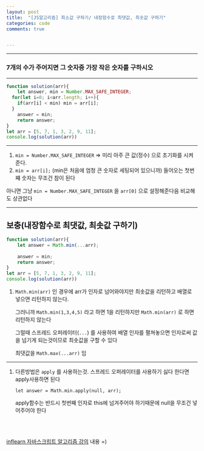 ```yaml
---
layout: post
title:  "[JS알고리즘] 최소값 구하기/ 내장함수로 최댓값, 최솟값 구하기"
categories: code 
comments: true


---
```






---

### 7개의 수가 주어지면 그 숫자중 가장 작은 숫자를 구하시오

---

~~~javascript
function solution(arr){
	let answer, min = Number.MAX_SAFE_INTEGER;
  for(let i=0; i<arr.length; i++){
    if(arr[i] < min) min = arr[i];
  }
	answer = min;
	return answer;
}
let arr = [5, 7, 1, 3, 2, 9, 11];
console.log(solution(arr))
~~~





---

1. `min = Number.MAX_SAFE_INTEGER`  => 미리 아주 큰 값(정수) 으로 초기화를 시켜준다.
2. `min = arr[i];` (min은 처음에 엄청 큰 숫자로 세팅되어 있으니까) 들어오는 첫번쨰 숫자는 무조건 참이 된다



아니면 그냥 `min = Number.MAX_SAFE_INTEGER` 을 `arr[0]`  으로 설정해준다음 비교해도 상관없다





---

## 보충(내장함수로 최댓값, 최솟값 구하기)

~~~javascript
function solution(arr){
	let answer = Math.min(...arr);
  
	answer = min;
	return answer;
}
let arr = [5, 7, 1, 3, 2, 9, 11];
console.log(solution(arr))
~~~



1. `Math.min(arr)` 인 경우에 arr가 인자로 넘어와야지만 최솟값을 리턴하고 배열로 넣으면 리턴하지 않는다.

   그러니까 `Math.min(1,3,4,5)` 라고 하면 1을 리턴하지만 `Math.min(arr)` 로 하면 리턴하지 않는다

   그럴때 스프레드 오퍼레이터(`...`) 를 사용하여 배열 인자를 펼쳐놓으면 인자로써 값을 넘기게 되는것이므로 최솟값을 구할 수 있다

   최댓값을 `Math.max(...arr)` 임

---

1. 다른방법은 `apply` 를 사용하는것. 스프레드 오퍼레이터를 사용하기 싫다 한다면 apply사용하면 된다

   ~~~
   let answer = Math.min.apply(null, arr);
   ~~~

   apply함수는 반드시 첫번째 인자로 this에 넘겨주어야 하기때문에 null을 무조건 넣어주어야 한다

<br>

<br>

[inflearn 자바스크립트 알고리즘 강의](https://www.inflearn.com/course/%EC%9E%90%EB%B0%94%EC%8A%A4%ED%81%AC%EB%A6%BD%ED%8A%B8-%EC%95%8C%EA%B3%A0%EB%A6%AC%EC%A6%98-%EB%AC%B8%EC%A0%9C%ED%92%80%EC%9D%B4/dashboard) 내용 =)